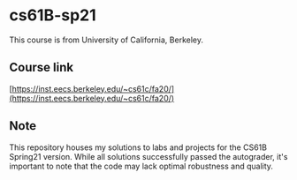 # cs61B-sp21 
This course is from University of California, Berkeley.

## Course link 
[https://inst.eecs.berkeley.edu/~cs61c/fa20/](https://inst.eecs.berkeley.edu/~cs61c/fa20/) 

## Note 
This repository houses my solutions to labs and projects for the CS61B Spring21 version. While all solutions successfully passed the autograder, it's important to note that the code may lack optimal robustness and quality.

